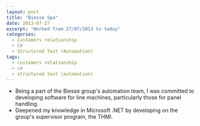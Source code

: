```yaml
---
layout: post
title: "Biesse Spa"
date: 2013-07-27
excerpt: "Worked from 27/07/2013 to today"
categories:
  - Customers relationship
  - C#
  - Structured Text (Automation)
tags:
  - customers relationship
  - c#
  - structured text (automation)
---
```


- Being a part of the Biesse group's automation team, I was committed to developing software for line machines, particularly those for panel handling.
- Deepened my knowledge in Microsoft .NET by developing on the group's supervisor program, the THMI.